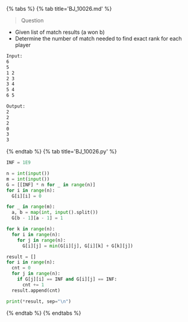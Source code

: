 {% tabs %}
{% tab title='BJ_10026.md' %}

> Question

* Given list of match results (a won b)
* Determine the number of match needed to find exact rank for each player

```txt
Input:
6
5
1 2
2 3
3 4
5 4
6 5

Output:
2
2
2
0
3
3
```

{% endtab %}
{% tab title='BJ_10026.py' %}

```py
INF = 1E9

n = int(input())
m = int(input())
G = [[INF] * n for _ in range(n)]
for i in range(n):
  G[i][i] = 0

for _ in range(m):
  a, b = map(int, input().split())
  G[b - 1][a - 1] = 1

for k in range(n):
  for i in range(n):
    for j in range(n):
      G[i][j] = min(G[i][j], G[i][k] + G[k][j])

result = []
for i in range(n):
  cnt = 0
  for j in range(n):
    if G[j][i] == INF and G[i][j] == INF:
      cnt += 1
  result.append(cnt)

print(*result, sep="\n")
```

{% endtab %}
{% endtabs %}

